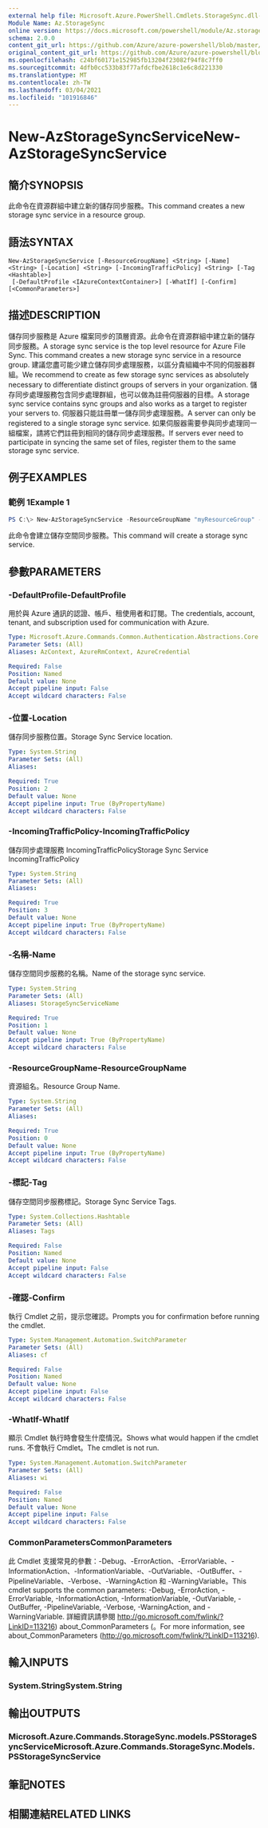 ```yaml
---
external help file: Microsoft.Azure.PowerShell.Cmdlets.StorageSync.dll-Help.xml
Module Name: Az.StorageSync
online version: https://docs.microsoft.com/powershell/module/Az.storagesync/new-Azstoragesyncservice
schema: 2.0.0
content_git_url: https://github.com/Azure/azure-powershell/blob/master/src/StorageSync/StorageSync/help/New-AzStorageSyncService.md
original_content_git_url: https://github.com/Azure/azure-powershell/blob/master/src/StorageSync/StorageSync/help/New-AzStorageSyncService.md
ms.openlocfilehash: c24bf60171e152985fb13204f23082f94f8c7ff0
ms.sourcegitcommit: 4dfb0cc533b83f77afdcfbe2618c1e6c8d221330
ms.translationtype: MT
ms.contentlocale: zh-TW
ms.lasthandoff: 03/04/2021
ms.locfileid: "101916846"
---
```

# <span data-ttu-id="e3be4-101">New-AzStorageSyncService</span><span class="sxs-lookup"><span data-stu-id="e3be4-101">New-AzStorageSyncService</span></span>

## <span data-ttu-id="e3be4-102">簡介</span><span class="sxs-lookup"><span data-stu-id="e3be4-102">SYNOPSIS</span></span>
<span data-ttu-id="e3be4-103">此命令在資源群組中建立新的儲存同步服務。</span><span class="sxs-lookup"><span data-stu-id="e3be4-103">This command creates a new storage sync service in a resource group.</span></span>

## <span data-ttu-id="e3be4-104">語法</span><span class="sxs-lookup"><span data-stu-id="e3be4-104">SYNTAX</span></span>

```
New-AzStorageSyncService [-ResourceGroupName] <String> [-Name] <String> [-Location] <String> [-IncomingTrafficPolicy] <String> [-Tag <Hashtable>]
 [-DefaultProfile <IAzureContextContainer>] [-WhatIf] [-Confirm] [<CommonParameters>]
```

## <span data-ttu-id="e3be4-105">描述</span><span class="sxs-lookup"><span data-stu-id="e3be4-105">DESCRIPTION</span></span>
<span data-ttu-id="e3be4-106">儲存同步服務是 Azure 檔案同步的頂層資源。此命令在資源群組中建立新的儲存同步服務。</span><span class="sxs-lookup"><span data-stu-id="e3be4-106">A storage sync service is the top level resource for Azure File Sync. This command creates a new storage sync service in a resource group.</span></span> <span data-ttu-id="e3be4-107">建議您盡可能少建立儲存同步處理服務，以區分貴組織中不同的伺服器群組。</span><span class="sxs-lookup"><span data-stu-id="e3be4-107">We recommend to create as few storage sync services as absolutely necessary to differentiate distinct groups of servers in your organization.</span></span> <span data-ttu-id="e3be4-108">儲存同步處理服務包含同步處理群組，也可以做為註冊伺服器的目標。</span><span class="sxs-lookup"><span data-stu-id="e3be4-108">A storage sync service contains sync groups and also works as a target to register your servers to.</span></span> <span data-ttu-id="e3be4-109">伺服器只能註冊單一儲存同步處理服務。</span><span class="sxs-lookup"><span data-stu-id="e3be4-109">A server can only be registered to a single storage sync service.</span></span> <span data-ttu-id="e3be4-110">如果伺服器需要參與同步處理同一組檔案，請將它們註冊到相同的儲存同步處理服務。</span><span class="sxs-lookup"><span data-stu-id="e3be4-110">If servers ever need to participate in syncing the same set of files, register them to the same storage sync service.</span></span>

## <span data-ttu-id="e3be4-111">例子</span><span class="sxs-lookup"><span data-stu-id="e3be4-111">EXAMPLES</span></span>

### <span data-ttu-id="e3be4-112">範例 1</span><span class="sxs-lookup"><span data-stu-id="e3be4-112">Example 1</span></span>
```powershell
PS C:\> New-AzStorageSyncService -ResourceGroupName "myResourceGroup" -Location "myLocation" -StorageSyncServiceName "myStorageSyncServiceName" -IncomingTrafficPolicy "AllowAllTraffic"
```

<span data-ttu-id="e3be4-113">此命令會建立儲存空間同步服務。</span><span class="sxs-lookup"><span data-stu-id="e3be4-113">This command will create a storage sync service.</span></span>

## <span data-ttu-id="e3be4-114">參數</span><span class="sxs-lookup"><span data-stu-id="e3be4-114">PARAMETERS</span></span>

### <span data-ttu-id="e3be4-115">-DefaultProfile</span><span class="sxs-lookup"><span data-stu-id="e3be4-115">-DefaultProfile</span></span>
<span data-ttu-id="e3be4-116">用於與 Azure 通訊的認證、帳戶、租使用者和訂閱。</span><span class="sxs-lookup"><span data-stu-id="e3be4-116">The credentials, account, tenant, and subscription used for communication with Azure.</span></span>

```yaml
Type: Microsoft.Azure.Commands.Common.Authentication.Abstractions.Core.IAzureContextContainer
Parameter Sets: (All)
Aliases: AzContext, AzureRmContext, AzureCredential

Required: False
Position: Named
Default value: None
Accept pipeline input: False
Accept wildcard characters: False
```

### <span data-ttu-id="e3be4-117">-位置</span><span class="sxs-lookup"><span data-stu-id="e3be4-117">-Location</span></span>
<span data-ttu-id="e3be4-118">儲存同步服務位置。</span><span class="sxs-lookup"><span data-stu-id="e3be4-118">Storage Sync Service location.</span></span>

```yaml
Type: System.String
Parameter Sets: (All)
Aliases:

Required: True
Position: 2
Default value: None
Accept pipeline input: True (ByPropertyName)
Accept wildcard characters: False
```

### <span data-ttu-id="e3be4-119">-IncomingTrafficPolicy</span><span class="sxs-lookup"><span data-stu-id="e3be4-119">-IncomingTrafficPolicy</span></span>
<span data-ttu-id="e3be4-120">儲存同步處理服務 IncomingTrafficPolicy</span><span class="sxs-lookup"><span data-stu-id="e3be4-120">Storage Sync Service IncomingTrafficPolicy</span></span>

```yaml
Type: System.String
Parameter Sets: (All)
Aliases:

Required: True
Position: 3
Default value: None
Accept pipeline input: True (ByPropertyName)
Accept wildcard characters: False
```

### <span data-ttu-id="e3be4-121">-名稱</span><span class="sxs-lookup"><span data-stu-id="e3be4-121">-Name</span></span>
<span data-ttu-id="e3be4-122">儲存空間同步服務的名稱。</span><span class="sxs-lookup"><span data-stu-id="e3be4-122">Name of the storage sync service.</span></span>

```yaml
Type: System.String
Parameter Sets: (All)
Aliases: StorageSyncServiceName

Required: True
Position: 1
Default value: None
Accept pipeline input: True (ByPropertyName)
Accept wildcard characters: False
```

### <span data-ttu-id="e3be4-123">-ResourceGroupName</span><span class="sxs-lookup"><span data-stu-id="e3be4-123">-ResourceGroupName</span></span>
<span data-ttu-id="e3be4-124">資源組名。</span><span class="sxs-lookup"><span data-stu-id="e3be4-124">Resource Group Name.</span></span>

```yaml
Type: System.String
Parameter Sets: (All)
Aliases:

Required: True
Position: 0
Default value: None
Accept pipeline input: True (ByPropertyName)
Accept wildcard characters: False
```

### <span data-ttu-id="e3be4-125">-標記</span><span class="sxs-lookup"><span data-stu-id="e3be4-125">-Tag</span></span>
<span data-ttu-id="e3be4-126">儲存空間同步服務標記。</span><span class="sxs-lookup"><span data-stu-id="e3be4-126">Storage Sync Service Tags.</span></span>

```yaml
Type: System.Collections.Hashtable
Parameter Sets: (All)
Aliases: Tags

Required: False
Position: Named
Default value: None
Accept pipeline input: False
Accept wildcard characters: False
```

### <span data-ttu-id="e3be4-127">-確認</span><span class="sxs-lookup"><span data-stu-id="e3be4-127">-Confirm</span></span>
<span data-ttu-id="e3be4-128">執行 Cmdlet 之前，提示您確認。</span><span class="sxs-lookup"><span data-stu-id="e3be4-128">Prompts you for confirmation before running the cmdlet.</span></span>

```yaml
Type: System.Management.Automation.SwitchParameter
Parameter Sets: (All)
Aliases: cf

Required: False
Position: Named
Default value: None
Accept pipeline input: False
Accept wildcard characters: False
```

### <span data-ttu-id="e3be4-129">-WhatIf</span><span class="sxs-lookup"><span data-stu-id="e3be4-129">-WhatIf</span></span>
<span data-ttu-id="e3be4-130">顯示 Cmdlet 執行時會發生什麼情況。</span><span class="sxs-lookup"><span data-stu-id="e3be4-130">Shows what would happen if the cmdlet runs.</span></span> <span data-ttu-id="e3be4-131">不會執行 Cmdlet。</span><span class="sxs-lookup"><span data-stu-id="e3be4-131">The cmdlet is not run.</span></span>

```yaml
Type: System.Management.Automation.SwitchParameter
Parameter Sets: (All)
Aliases: wi

Required: False
Position: Named
Default value: None
Accept pipeline input: False
Accept wildcard characters: False
```

### <span data-ttu-id="e3be4-132">CommonParameters</span><span class="sxs-lookup"><span data-stu-id="e3be4-132">CommonParameters</span></span>
<span data-ttu-id="e3be4-133">此 Cmdlet 支援常見的參數：-Debug、-ErrorAction、-ErrorVariable、-InformationAction、-InformationVariable、-OutVariable、-OutBuffer、-PipelineVariable、-Verbose、-WarningAction 和 -WarningVariable。</span><span class="sxs-lookup"><span data-stu-id="e3be4-133">This cmdlet supports the common parameters: -Debug, -ErrorAction, -ErrorVariable, -InformationAction, -InformationVariable, -OutVariable, -OutBuffer, -PipelineVariable, -Verbose, -WarningAction, and -WarningVariable.</span></span> <span data-ttu-id="e3be4-134">詳細資訊請參閱 http://go.microsoft.com/fwlink/?LinkID=113216) about_CommonParameters (。</span><span class="sxs-lookup"><span data-stu-id="e3be4-134">For more information, see about_CommonParameters (http://go.microsoft.com/fwlink/?LinkID=113216).</span></span>

## <span data-ttu-id="e3be4-135">輸入</span><span class="sxs-lookup"><span data-stu-id="e3be4-135">INPUTS</span></span>

### <span data-ttu-id="e3be4-136">System.String</span><span class="sxs-lookup"><span data-stu-id="e3be4-136">System.String</span></span>

## <span data-ttu-id="e3be4-137">輸出</span><span class="sxs-lookup"><span data-stu-id="e3be4-137">OUTPUTS</span></span>

### <span data-ttu-id="e3be4-138">Microsoft.Azure.Commands.StorageSync.models.PSStorageSyncService</span><span class="sxs-lookup"><span data-stu-id="e3be4-138">Microsoft.Azure.Commands.StorageSync.Models.PSStorageSyncService</span></span>

## <span data-ttu-id="e3be4-139">筆記</span><span class="sxs-lookup"><span data-stu-id="e3be4-139">NOTES</span></span>

## <span data-ttu-id="e3be4-140">相關連結</span><span class="sxs-lookup"><span data-stu-id="e3be4-140">RELATED LINKS</span></span>
